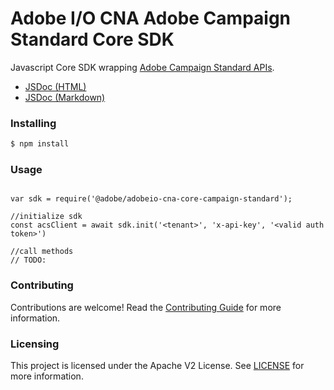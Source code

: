 # Adobe I/O CNA Adobe Campaign Standard Core SDK
Javascript Core SDK wrapping [Adobe Campaign Standard APIs](https://docs.campaign.adobe.com/doc/standard/en/api/ACS_API.html#introduction).

- [JSDoc (HTML)](https://opensource.adobe.com/adobeio-cna-core-campaign-standard/index.html)
- [JSDoc (Markdown)](./docs/SDK.md)


### Installing 

```bash
$ npm install
```

### Usage
```

var sdk = require('@adobe/adobeio-cna-core-campaign-standard');

//initialize sdk
const acsClient = await sdk.init('<tenant>', 'x-api-key', '<valid auth token>')

//call methods
// TODO:
``` 

### Contributing

Contributions are welcome! Read the [Contributing Guide](./.github/CONTRIBUTING.md) for more information.

### Licensing

This project is licensed under the Apache V2 License. See [LICENSE](LICENSE) for more information.
